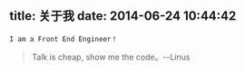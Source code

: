 title: 关于我
date: 2014-06-24 10:44:42
---

```
I am a Front End Engineer！
```

>Talk is cheap, show me the code。--Linus